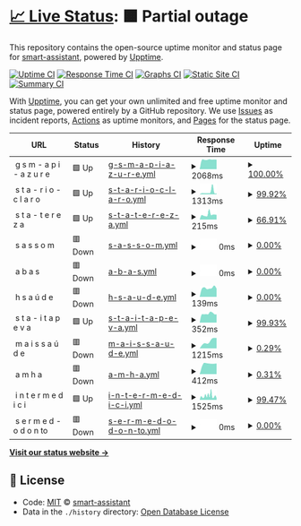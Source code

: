 # [📈 Live Status](https://smart-assistant.github.io/gsm-upptime/): <!--live status--> **🟧 Partial outage**

This repository contains the open-source uptime monitor and status page for [smart-assistant](#), powered by [Upptime](https://github.com/upptime/upptime).

[![Uptime CI](https://github.com/smart-assistant/gsm-upptime/workflows/Uptime%20CI/badge.svg)](https://github.com/smart-assistant/gsm-upptime/actions?query=workflow%3A%22Uptime+CI%22)
[![Response Time CI](https://github.com/smart-assistant/gsm-upptime/workflows/Response%20Time%20CI/badge.svg)](https://github.com/smart-assistant/gsm-upptime/actions?query=workflow%3A%22Response+Time+CI%22)
[![Graphs CI](https://github.com/smart-assistant/gsm-upptime/workflows/Graphs%20CI/badge.svg)](https://github.com/smart-assistant/gsm-upptime/actions?query=workflow%3A%22Graphs+CI%22)
[![Static Site CI](https://github.com/smart-assistant/gsm-upptime/workflows/Static%20Site%20CI/badge.svg)](https://github.com/smart-assistant/gsm-upptime/actions?query=workflow%3A%22Static+Site+CI%22)
[![Summary CI](https://github.com/smart-assistant/gsm-upptime/workflows/Summary%20CI/badge.svg)](https://github.com/smart-assistant/gsm-upptime/actions?query=workflow%3A%22Summary+CI%22)

With [Upptime](https://upptime.js.org), you can get your own unlimited and free uptime monitor and status page, powered entirely by a GitHub repository. We use [Issues](https://github.com/smart-assistant/gsm-upptime/issues) as incident reports, [Actions](https://github.com/smart-assistant/gsm-upptime/actions) as uptime monitors, and [Pages](https://demo.upptime.js.org) for the status page.

<!--start: status pages-->
<!-- This summary is generated by Upptime (https://github.com/upptime/upptime) -->
<!-- Do not edit this manually, your changes will be overwritten -->
<!-- prettier-ignore -->
| URL | Status | History | Response Time | Uptime |
| --- | ------ | ------- | ------------- | ------ |
| <img alt="" src="https://icons.duckduckgo.com/ip3/null.ico" height="13"> g s m - a p i - a z u r e | 🟩 Up | [g-s-m-a-p-i-a-z-u-r-e.yml](https://github.com/ivy-digital/gsm-upptime/commits/HEAD/history/g-s-m-a-p-i-a-z-u-r-e.yml) | <details><summary><img alt="Response time graph" src="./graphs/g-s-m-a-p-i-a-z-u-r-e/response-time-week.png" height="20"> 2068ms</summary><br><a href="https://ivy-digital.github.io/gsm-upptime/history/g-s-m-a-p-i-a-z-u-r-e"><img alt="Response time 2298" src="https://img.shields.io/endpoint?url=https%3A%2F%2Fraw.githubusercontent.com%2Fivy-digital%2Fgsm-upptime%2FHEAD%2Fapi%2Fg-s-m-a-p-i-a-z-u-r-e%2Fresponse-time.json"></a><br><a href="https://ivy-digital.github.io/gsm-upptime/history/g-s-m-a-p-i-a-z-u-r-e"><img alt="24-hour response time 2000" src="https://img.shields.io/endpoint?url=https%3A%2F%2Fraw.githubusercontent.com%2Fivy-digital%2Fgsm-upptime%2FHEAD%2Fapi%2Fg-s-m-a-p-i-a-z-u-r-e%2Fresponse-time-day.json"></a><br><a href="https://ivy-digital.github.io/gsm-upptime/history/g-s-m-a-p-i-a-z-u-r-e"><img alt="7-day response time 2068" src="https://img.shields.io/endpoint?url=https%3A%2F%2Fraw.githubusercontent.com%2Fivy-digital%2Fgsm-upptime%2FHEAD%2Fapi%2Fg-s-m-a-p-i-a-z-u-r-e%2Fresponse-time-week.json"></a><br><a href="https://ivy-digital.github.io/gsm-upptime/history/g-s-m-a-p-i-a-z-u-r-e"><img alt="30-day response time 2173" src="https://img.shields.io/endpoint?url=https%3A%2F%2Fraw.githubusercontent.com%2Fivy-digital%2Fgsm-upptime%2FHEAD%2Fapi%2Fg-s-m-a-p-i-a-z-u-r-e%2Fresponse-time-month.json"></a><br><a href="https://ivy-digital.github.io/gsm-upptime/history/g-s-m-a-p-i-a-z-u-r-e"><img alt="1-year response time 2327" src="https://img.shields.io/endpoint?url=https%3A%2F%2Fraw.githubusercontent.com%2Fivy-digital%2Fgsm-upptime%2FHEAD%2Fapi%2Fg-s-m-a-p-i-a-z-u-r-e%2Fresponse-time-year.json"></a></details> | <details><summary><a href="https://ivy-digital.github.io/gsm-upptime/history/g-s-m-a-p-i-a-z-u-r-e">100.00%</a></summary><a href="https://ivy-digital.github.io/gsm-upptime/history/g-s-m-a-p-i-a-z-u-r-e"><img alt="All-time uptime 97.76%" src="https://img.shields.io/endpoint?url=https%3A%2F%2Fraw.githubusercontent.com%2Fivy-digital%2Fgsm-upptime%2FHEAD%2Fapi%2Fg-s-m-a-p-i-a-z-u-r-e%2Fuptime.json"></a><br><a href="https://ivy-digital.github.io/gsm-upptime/history/g-s-m-a-p-i-a-z-u-r-e"><img alt="24-hour uptime 100.00%" src="https://img.shields.io/endpoint?url=https%3A%2F%2Fraw.githubusercontent.com%2Fivy-digital%2Fgsm-upptime%2FHEAD%2Fapi%2Fg-s-m-a-p-i-a-z-u-r-e%2Fuptime-day.json"></a><br><a href="https://ivy-digital.github.io/gsm-upptime/history/g-s-m-a-p-i-a-z-u-r-e"><img alt="7-day uptime 100.00%" src="https://img.shields.io/endpoint?url=https%3A%2F%2Fraw.githubusercontent.com%2Fivy-digital%2Fgsm-upptime%2FHEAD%2Fapi%2Fg-s-m-a-p-i-a-z-u-r-e%2Fuptime-week.json"></a><br><a href="https://ivy-digital.github.io/gsm-upptime/history/g-s-m-a-p-i-a-z-u-r-e"><img alt="30-day uptime 100.00%" src="https://img.shields.io/endpoint?url=https%3A%2F%2Fraw.githubusercontent.com%2Fivy-digital%2Fgsm-upptime%2FHEAD%2Fapi%2Fg-s-m-a-p-i-a-z-u-r-e%2Fuptime-month.json"></a><br><a href="https://ivy-digital.github.io/gsm-upptime/history/g-s-m-a-p-i-a-z-u-r-e"><img alt="1-year uptime 99.57%" src="https://img.shields.io/endpoint?url=https%3A%2F%2Fraw.githubusercontent.com%2Fivy-digital%2Fgsm-upptime%2FHEAD%2Fapi%2Fg-s-m-a-p-i-a-z-u-r-e%2Fuptime-year.json"></a></details>
| <img alt="" src="https://icons.duckduckgo.com/ip3/null.ico" height="13"> s t a - r i o - c l a r o | 🟩 Up | [s-t-a-r-i-o-c-l-a-r-o.yml](https://github.com/ivy-digital/gsm-upptime/commits/HEAD/history/s-t-a-r-i-o-c-l-a-r-o.yml) | <details><summary><img alt="Response time graph" src="./graphs/s-t-a-r-i-o-c-l-a-r-o/response-time-week.png" height="20"> 1313ms</summary><br><a href="https://ivy-digital.github.io/gsm-upptime/history/s-t-a-r-i-o-c-l-a-r-o"><img alt="Response time 892" src="https://img.shields.io/endpoint?url=https%3A%2F%2Fraw.githubusercontent.com%2Fivy-digital%2Fgsm-upptime%2FHEAD%2Fapi%2Fs-t-a-r-i-o-c-l-a-r-o%2Fresponse-time.json"></a><br><a href="https://ivy-digital.github.io/gsm-upptime/history/s-t-a-r-i-o-c-l-a-r-o"><img alt="24-hour response time 521" src="https://img.shields.io/endpoint?url=https%3A%2F%2Fraw.githubusercontent.com%2Fivy-digital%2Fgsm-upptime%2FHEAD%2Fapi%2Fs-t-a-r-i-o-c-l-a-r-o%2Fresponse-time-day.json"></a><br><a href="https://ivy-digital.github.io/gsm-upptime/history/s-t-a-r-i-o-c-l-a-r-o"><img alt="7-day response time 1313" src="https://img.shields.io/endpoint?url=https%3A%2F%2Fraw.githubusercontent.com%2Fivy-digital%2Fgsm-upptime%2FHEAD%2Fapi%2Fs-t-a-r-i-o-c-l-a-r-o%2Fresponse-time-week.json"></a><br><a href="https://ivy-digital.github.io/gsm-upptime/history/s-t-a-r-i-o-c-l-a-r-o"><img alt="30-day response time 899" src="https://img.shields.io/endpoint?url=https%3A%2F%2Fraw.githubusercontent.com%2Fivy-digital%2Fgsm-upptime%2FHEAD%2Fapi%2Fs-t-a-r-i-o-c-l-a-r-o%2Fresponse-time-month.json"></a><br><a href="https://ivy-digital.github.io/gsm-upptime/history/s-t-a-r-i-o-c-l-a-r-o"><img alt="1-year response time 873" src="https://img.shields.io/endpoint?url=https%3A%2F%2Fraw.githubusercontent.com%2Fivy-digital%2Fgsm-upptime%2FHEAD%2Fapi%2Fs-t-a-r-i-o-c-l-a-r-o%2Fresponse-time-year.json"></a></details> | <details><summary><a href="https://ivy-digital.github.io/gsm-upptime/history/s-t-a-r-i-o-c-l-a-r-o">99.92%</a></summary><a href="https://ivy-digital.github.io/gsm-upptime/history/s-t-a-r-i-o-c-l-a-r-o"><img alt="All-time uptime 99.68%" src="https://img.shields.io/endpoint?url=https%3A%2F%2Fraw.githubusercontent.com%2Fivy-digital%2Fgsm-upptime%2FHEAD%2Fapi%2Fs-t-a-r-i-o-c-l-a-r-o%2Fuptime.json"></a><br><a href="https://ivy-digital.github.io/gsm-upptime/history/s-t-a-r-i-o-c-l-a-r-o"><img alt="24-hour uptime 100.00%" src="https://img.shields.io/endpoint?url=https%3A%2F%2Fraw.githubusercontent.com%2Fivy-digital%2Fgsm-upptime%2FHEAD%2Fapi%2Fs-t-a-r-i-o-c-l-a-r-o%2Fuptime-day.json"></a><br><a href="https://ivy-digital.github.io/gsm-upptime/history/s-t-a-r-i-o-c-l-a-r-o"><img alt="7-day uptime 99.92%" src="https://img.shields.io/endpoint?url=https%3A%2F%2Fraw.githubusercontent.com%2Fivy-digital%2Fgsm-upptime%2FHEAD%2Fapi%2Fs-t-a-r-i-o-c-l-a-r-o%2Fuptime-week.json"></a><br><a href="https://ivy-digital.github.io/gsm-upptime/history/s-t-a-r-i-o-c-l-a-r-o"><img alt="30-day uptime 99.94%" src="https://img.shields.io/endpoint?url=https%3A%2F%2Fraw.githubusercontent.com%2Fivy-digital%2Fgsm-upptime%2FHEAD%2Fapi%2Fs-t-a-r-i-o-c-l-a-r-o%2Fuptime-month.json"></a><br><a href="https://ivy-digital.github.io/gsm-upptime/history/s-t-a-r-i-o-c-l-a-r-o"><img alt="1-year uptime 99.22%" src="https://img.shields.io/endpoint?url=https%3A%2F%2Fraw.githubusercontent.com%2Fivy-digital%2Fgsm-upptime%2FHEAD%2Fapi%2Fs-t-a-r-i-o-c-l-a-r-o%2Fuptime-year.json"></a></details>
| <img alt="" src="https://icons.duckduckgo.com/ip3/null.ico" height="13"> s t a - t e r e z a | 🟩 Up | [s-t-a-t-e-r-e-z-a.yml](https://github.com/ivy-digital/gsm-upptime/commits/HEAD/history/s-t-a-t-e-r-e-z-a.yml) | <details><summary><img alt="Response time graph" src="./graphs/s-t-a-t-e-r-e-z-a/response-time-week.png" height="20"> 215ms</summary><br><a href="https://ivy-digital.github.io/gsm-upptime/history/s-t-a-t-e-r-e-z-a"><img alt="Response time 284" src="https://img.shields.io/endpoint?url=https%3A%2F%2Fraw.githubusercontent.com%2Fivy-digital%2Fgsm-upptime%2FHEAD%2Fapi%2Fs-t-a-t-e-r-e-z-a%2Fresponse-time.json"></a><br><a href="https://ivy-digital.github.io/gsm-upptime/history/s-t-a-t-e-r-e-z-a"><img alt="24-hour response time 211" src="https://img.shields.io/endpoint?url=https%3A%2F%2Fraw.githubusercontent.com%2Fivy-digital%2Fgsm-upptime%2FHEAD%2Fapi%2Fs-t-a-t-e-r-e-z-a%2Fresponse-time-day.json"></a><br><a href="https://ivy-digital.github.io/gsm-upptime/history/s-t-a-t-e-r-e-z-a"><img alt="7-day response time 215" src="https://img.shields.io/endpoint?url=https%3A%2F%2Fraw.githubusercontent.com%2Fivy-digital%2Fgsm-upptime%2FHEAD%2Fapi%2Fs-t-a-t-e-r-e-z-a%2Fresponse-time-week.json"></a><br><a href="https://ivy-digital.github.io/gsm-upptime/history/s-t-a-t-e-r-e-z-a"><img alt="30-day response time 261" src="https://img.shields.io/endpoint?url=https%3A%2F%2Fraw.githubusercontent.com%2Fivy-digital%2Fgsm-upptime%2FHEAD%2Fapi%2Fs-t-a-t-e-r-e-z-a%2Fresponse-time-month.json"></a><br><a href="https://ivy-digital.github.io/gsm-upptime/history/s-t-a-t-e-r-e-z-a"><img alt="1-year response time 300" src="https://img.shields.io/endpoint?url=https%3A%2F%2Fraw.githubusercontent.com%2Fivy-digital%2Fgsm-upptime%2FHEAD%2Fapi%2Fs-t-a-t-e-r-e-z-a%2Fresponse-time-year.json"></a></details> | <details><summary><a href="https://ivy-digital.github.io/gsm-upptime/history/s-t-a-t-e-r-e-z-a">66.91%</a></summary><a href="https://ivy-digital.github.io/gsm-upptime/history/s-t-a-t-e-r-e-z-a"><img alt="All-time uptime 98.76%" src="https://img.shields.io/endpoint?url=https%3A%2F%2Fraw.githubusercontent.com%2Fivy-digital%2Fgsm-upptime%2FHEAD%2Fapi%2Fs-t-a-t-e-r-e-z-a%2Fuptime.json"></a><br><a href="https://ivy-digital.github.io/gsm-upptime/history/s-t-a-t-e-r-e-z-a"><img alt="24-hour uptime 100.00%" src="https://img.shields.io/endpoint?url=https%3A%2F%2Fraw.githubusercontent.com%2Fivy-digital%2Fgsm-upptime%2FHEAD%2Fapi%2Fs-t-a-t-e-r-e-z-a%2Fuptime-day.json"></a><br><a href="https://ivy-digital.github.io/gsm-upptime/history/s-t-a-t-e-r-e-z-a"><img alt="7-day uptime 66.91%" src="https://img.shields.io/endpoint?url=https%3A%2F%2Fraw.githubusercontent.com%2Fivy-digital%2Fgsm-upptime%2FHEAD%2Fapi%2Fs-t-a-t-e-r-e-z-a%2Fuptime-week.json"></a><br><a href="https://ivy-digital.github.io/gsm-upptime/history/s-t-a-t-e-r-e-z-a"><img alt="30-day uptime 84.09%" src="https://img.shields.io/endpoint?url=https%3A%2F%2Fraw.githubusercontent.com%2Fivy-digital%2Fgsm-upptime%2FHEAD%2Fapi%2Fs-t-a-t-e-r-e-z-a%2Fuptime-month.json"></a><br><a href="https://ivy-digital.github.io/gsm-upptime/history/s-t-a-t-e-r-e-z-a"><img alt="1-year uptime 98.19%" src="https://img.shields.io/endpoint?url=https%3A%2F%2Fraw.githubusercontent.com%2Fivy-digital%2Fgsm-upptime%2FHEAD%2Fapi%2Fs-t-a-t-e-r-e-z-a%2Fuptime-year.json"></a></details>
| <img alt="" src="https://icons.duckduckgo.com/ip3/null.ico" height="13"> s a s s o m | 🟥 Down | [s-a-s-s-o-m.yml](https://github.com/ivy-digital/gsm-upptime/commits/HEAD/history/s-a-s-s-o-m.yml) | <details><summary><img alt="Response time graph" src="./graphs/s-a-s-s-o-m/response-time-week.png" height="20"> 0ms</summary><br><a href="https://ivy-digital.github.io/gsm-upptime/history/s-a-s-s-o-m"><img alt="Response time 2199" src="https://img.shields.io/endpoint?url=https%3A%2F%2Fraw.githubusercontent.com%2Fivy-digital%2Fgsm-upptime%2FHEAD%2Fapi%2Fs-a-s-s-o-m%2Fresponse-time.json"></a><br><a href="https://ivy-digital.github.io/gsm-upptime/history/s-a-s-s-o-m"><img alt="24-hour response time 0" src="https://img.shields.io/endpoint?url=https%3A%2F%2Fraw.githubusercontent.com%2Fivy-digital%2Fgsm-upptime%2FHEAD%2Fapi%2Fs-a-s-s-o-m%2Fresponse-time-day.json"></a><br><a href="https://ivy-digital.github.io/gsm-upptime/history/s-a-s-s-o-m"><img alt="7-day response time 0" src="https://img.shields.io/endpoint?url=https%3A%2F%2Fraw.githubusercontent.com%2Fivy-digital%2Fgsm-upptime%2FHEAD%2Fapi%2Fs-a-s-s-o-m%2Fresponse-time-week.json"></a><br><a href="https://ivy-digital.github.io/gsm-upptime/history/s-a-s-s-o-m"><img alt="30-day response time 0" src="https://img.shields.io/endpoint?url=https%3A%2F%2Fraw.githubusercontent.com%2Fivy-digital%2Fgsm-upptime%2FHEAD%2Fapi%2Fs-a-s-s-o-m%2Fresponse-time-month.json"></a><br><a href="https://ivy-digital.github.io/gsm-upptime/history/s-a-s-s-o-m"><img alt="1-year response time 1890" src="https://img.shields.io/endpoint?url=https%3A%2F%2Fraw.githubusercontent.com%2Fivy-digital%2Fgsm-upptime%2FHEAD%2Fapi%2Fs-a-s-s-o-m%2Fresponse-time-year.json"></a></details> | <details><summary><a href="https://ivy-digital.github.io/gsm-upptime/history/s-a-s-s-o-m">0.00%</a></summary><a href="https://ivy-digital.github.io/gsm-upptime/history/s-a-s-s-o-m"><img alt="All-time uptime 57.30%" src="https://img.shields.io/endpoint?url=https%3A%2F%2Fraw.githubusercontent.com%2Fivy-digital%2Fgsm-upptime%2FHEAD%2Fapi%2Fs-a-s-s-o-m%2Fuptime.json"></a><br><a href="https://ivy-digital.github.io/gsm-upptime/history/s-a-s-s-o-m"><img alt="24-hour uptime 0.00%" src="https://img.shields.io/endpoint?url=https%3A%2F%2Fraw.githubusercontent.com%2Fivy-digital%2Fgsm-upptime%2FHEAD%2Fapi%2Fs-a-s-s-o-m%2Fuptime-day.json"></a><br><a href="https://ivy-digital.github.io/gsm-upptime/history/s-a-s-s-o-m"><img alt="7-day uptime 0.00%" src="https://img.shields.io/endpoint?url=https%3A%2F%2Fraw.githubusercontent.com%2Fivy-digital%2Fgsm-upptime%2FHEAD%2Fapi%2Fs-a-s-s-o-m%2Fuptime-week.json"></a><br><a href="https://ivy-digital.github.io/gsm-upptime/history/s-a-s-s-o-m"><img alt="30-day uptime 0.00%" src="https://img.shields.io/endpoint?url=https%3A%2F%2Fraw.githubusercontent.com%2Fivy-digital%2Fgsm-upptime%2FHEAD%2Fapi%2Fs-a-s-s-o-m%2Fuptime-month.json"></a><br><a href="https://ivy-digital.github.io/gsm-upptime/history/s-a-s-s-o-m"><img alt="1-year uptime 2.20%" src="https://img.shields.io/endpoint?url=https%3A%2F%2Fraw.githubusercontent.com%2Fivy-digital%2Fgsm-upptime%2FHEAD%2Fapi%2Fs-a-s-s-o-m%2Fuptime-year.json"></a></details>
| <img alt="" src="https://icons.duckduckgo.com/ip3/null.ico" height="13"> a b a s | 🟥 Down | [a-b-a-s.yml](https://github.com/ivy-digital/gsm-upptime/commits/HEAD/history/a-b-a-s.yml) | <details><summary><img alt="Response time graph" src="./graphs/a-b-a-s/response-time-week.png" height="20"> 0ms</summary><br><a href="https://ivy-digital.github.io/gsm-upptime/history/a-b-a-s"><img alt="Response time 364" src="https://img.shields.io/endpoint?url=https%3A%2F%2Fraw.githubusercontent.com%2Fivy-digital%2Fgsm-upptime%2FHEAD%2Fapi%2Fa-b-a-s%2Fresponse-time.json"></a><br><a href="https://ivy-digital.github.io/gsm-upptime/history/a-b-a-s"><img alt="24-hour response time 0" src="https://img.shields.io/endpoint?url=https%3A%2F%2Fraw.githubusercontent.com%2Fivy-digital%2Fgsm-upptime%2FHEAD%2Fapi%2Fa-b-a-s%2Fresponse-time-day.json"></a><br><a href="https://ivy-digital.github.io/gsm-upptime/history/a-b-a-s"><img alt="7-day response time 0" src="https://img.shields.io/endpoint?url=https%3A%2F%2Fraw.githubusercontent.com%2Fivy-digital%2Fgsm-upptime%2FHEAD%2Fapi%2Fa-b-a-s%2Fresponse-time-week.json"></a><br><a href="https://ivy-digital.github.io/gsm-upptime/history/a-b-a-s"><img alt="30-day response time 0" src="https://img.shields.io/endpoint?url=https%3A%2F%2Fraw.githubusercontent.com%2Fivy-digital%2Fgsm-upptime%2FHEAD%2Fapi%2Fa-b-a-s%2Fresponse-time-month.json"></a><br><a href="https://ivy-digital.github.io/gsm-upptime/history/a-b-a-s"><img alt="1-year response time 354" src="https://img.shields.io/endpoint?url=https%3A%2F%2Fraw.githubusercontent.com%2Fivy-digital%2Fgsm-upptime%2FHEAD%2Fapi%2Fa-b-a-s%2Fresponse-time-year.json"></a></details> | <details><summary><a href="https://ivy-digital.github.io/gsm-upptime/history/a-b-a-s">0.00%</a></summary><a href="https://ivy-digital.github.io/gsm-upptime/history/a-b-a-s"><img alt="All-time uptime 95.03%" src="https://img.shields.io/endpoint?url=https%3A%2F%2Fraw.githubusercontent.com%2Fivy-digital%2Fgsm-upptime%2FHEAD%2Fapi%2Fa-b-a-s%2Fuptime.json"></a><br><a href="https://ivy-digital.github.io/gsm-upptime/history/a-b-a-s"><img alt="24-hour uptime 0.00%" src="https://img.shields.io/endpoint?url=https%3A%2F%2Fraw.githubusercontent.com%2Fivy-digital%2Fgsm-upptime%2FHEAD%2Fapi%2Fa-b-a-s%2Fuptime-day.json"></a><br><a href="https://ivy-digital.github.io/gsm-upptime/history/a-b-a-s"><img alt="7-day uptime 0.00%" src="https://img.shields.io/endpoint?url=https%3A%2F%2Fraw.githubusercontent.com%2Fivy-digital%2Fgsm-upptime%2FHEAD%2Fapi%2Fa-b-a-s%2Fuptime-week.json"></a><br><a href="https://ivy-digital.github.io/gsm-upptime/history/a-b-a-s"><img alt="30-day uptime 0.00%" src="https://img.shields.io/endpoint?url=https%3A%2F%2Fraw.githubusercontent.com%2Fivy-digital%2Fgsm-upptime%2FHEAD%2Fapi%2Fa-b-a-s%2Fuptime-month.json"></a><br><a href="https://ivy-digital.github.io/gsm-upptime/history/a-b-a-s"><img alt="1-year uptime 86.13%" src="https://img.shields.io/endpoint?url=https%3A%2F%2Fraw.githubusercontent.com%2Fivy-digital%2Fgsm-upptime%2FHEAD%2Fapi%2Fa-b-a-s%2Fuptime-year.json"></a></details>
| <img alt="" src="https://icons.duckduckgo.com/ip3/null.ico" height="13"> h s a ú d e | 🟥 Down | [h-s-a-u-d-e.yml](https://github.com/ivy-digital/gsm-upptime/commits/HEAD/history/h-s-a-u-d-e.yml) | <details><summary><img alt="Response time graph" src="./graphs/h-s-a-u-d-e/response-time-week.png" height="20"> 139ms</summary><br><a href="https://ivy-digital.github.io/gsm-upptime/history/h-s-a-u-d-e"><img alt="Response time 7141" src="https://img.shields.io/endpoint?url=https%3A%2F%2Fraw.githubusercontent.com%2Fivy-digital%2Fgsm-upptime%2FHEAD%2Fapi%2Fh-s-a-u-d-e%2Fresponse-time.json"></a><br><a href="https://ivy-digital.github.io/gsm-upptime/history/h-s-a-u-d-e"><img alt="24-hour response time 131" src="https://img.shields.io/endpoint?url=https%3A%2F%2Fraw.githubusercontent.com%2Fivy-digital%2Fgsm-upptime%2FHEAD%2Fapi%2Fh-s-a-u-d-e%2Fresponse-time-day.json"></a><br><a href="https://ivy-digital.github.io/gsm-upptime/history/h-s-a-u-d-e"><img alt="7-day response time 139" src="https://img.shields.io/endpoint?url=https%3A%2F%2Fraw.githubusercontent.com%2Fivy-digital%2Fgsm-upptime%2FHEAD%2Fapi%2Fh-s-a-u-d-e%2Fresponse-time-week.json"></a><br><a href="https://ivy-digital.github.io/gsm-upptime/history/h-s-a-u-d-e"><img alt="30-day response time 513" src="https://img.shields.io/endpoint?url=https%3A%2F%2Fraw.githubusercontent.com%2Fivy-digital%2Fgsm-upptime%2FHEAD%2Fapi%2Fh-s-a-u-d-e%2Fresponse-time-month.json"></a><br><a href="https://ivy-digital.github.io/gsm-upptime/history/h-s-a-u-d-e"><img alt="1-year response time 7087" src="https://img.shields.io/endpoint?url=https%3A%2F%2Fraw.githubusercontent.com%2Fivy-digital%2Fgsm-upptime%2FHEAD%2Fapi%2Fh-s-a-u-d-e%2Fresponse-time-year.json"></a></details> | <details><summary><a href="https://ivy-digital.github.io/gsm-upptime/history/h-s-a-u-d-e">0.00%</a></summary><a href="https://ivy-digital.github.io/gsm-upptime/history/h-s-a-u-d-e"><img alt="All-time uptime 96.76%" src="https://img.shields.io/endpoint?url=https%3A%2F%2Fraw.githubusercontent.com%2Fivy-digital%2Fgsm-upptime%2FHEAD%2Fapi%2Fh-s-a-u-d-e%2Fuptime.json"></a><br><a href="https://ivy-digital.github.io/gsm-upptime/history/h-s-a-u-d-e"><img alt="24-hour uptime 0.00%" src="https://img.shields.io/endpoint?url=https%3A%2F%2Fraw.githubusercontent.com%2Fivy-digital%2Fgsm-upptime%2FHEAD%2Fapi%2Fh-s-a-u-d-e%2Fuptime-day.json"></a><br><a href="https://ivy-digital.github.io/gsm-upptime/history/h-s-a-u-d-e"><img alt="7-day uptime 0.00%" src="https://img.shields.io/endpoint?url=https%3A%2F%2Fraw.githubusercontent.com%2Fivy-digital%2Fgsm-upptime%2FHEAD%2Fapi%2Fh-s-a-u-d-e%2Fuptime-week.json"></a><br><a href="https://ivy-digital.github.io/gsm-upptime/history/h-s-a-u-d-e"><img alt="30-day uptime 0.00%" src="https://img.shields.io/endpoint?url=https%3A%2F%2Fraw.githubusercontent.com%2Fivy-digital%2Fgsm-upptime%2FHEAD%2Fapi%2Fh-s-a-u-d-e%2Fuptime-month.json"></a><br><a href="https://ivy-digital.github.io/gsm-upptime/history/h-s-a-u-d-e"><img alt="1-year uptime 90.98%" src="https://img.shields.io/endpoint?url=https%3A%2F%2Fraw.githubusercontent.com%2Fivy-digital%2Fgsm-upptime%2FHEAD%2Fapi%2Fh-s-a-u-d-e%2Fuptime-year.json"></a></details>
| <img alt="" src="https://icons.duckduckgo.com/ip3/null.ico" height="13"> s t a - i t a p e v a | 🟩 Up | [s-t-a-i-t-a-p-e-v-a.yml](https://github.com/ivy-digital/gsm-upptime/commits/HEAD/history/s-t-a-i-t-a-p-e-v-a.yml) | <details><summary><img alt="Response time graph" src="./graphs/s-t-a-i-t-a-p-e-v-a/response-time-week.png" height="20"> 352ms</summary><br><a href="https://ivy-digital.github.io/gsm-upptime/history/s-t-a-i-t-a-p-e-v-a"><img alt="Response time 464" src="https://img.shields.io/endpoint?url=https%3A%2F%2Fraw.githubusercontent.com%2Fivy-digital%2Fgsm-upptime%2FHEAD%2Fapi%2Fs-t-a-i-t-a-p-e-v-a%2Fresponse-time.json"></a><br><a href="https://ivy-digital.github.io/gsm-upptime/history/s-t-a-i-t-a-p-e-v-a"><img alt="24-hour response time 334" src="https://img.shields.io/endpoint?url=https%3A%2F%2Fraw.githubusercontent.com%2Fivy-digital%2Fgsm-upptime%2FHEAD%2Fapi%2Fs-t-a-i-t-a-p-e-v-a%2Fresponse-time-day.json"></a><br><a href="https://ivy-digital.github.io/gsm-upptime/history/s-t-a-i-t-a-p-e-v-a"><img alt="7-day response time 352" src="https://img.shields.io/endpoint?url=https%3A%2F%2Fraw.githubusercontent.com%2Fivy-digital%2Fgsm-upptime%2FHEAD%2Fapi%2Fs-t-a-i-t-a-p-e-v-a%2Fresponse-time-week.json"></a><br><a href="https://ivy-digital.github.io/gsm-upptime/history/s-t-a-i-t-a-p-e-v-a"><img alt="30-day response time 381" src="https://img.shields.io/endpoint?url=https%3A%2F%2Fraw.githubusercontent.com%2Fivy-digital%2Fgsm-upptime%2FHEAD%2Fapi%2Fs-t-a-i-t-a-p-e-v-a%2Fresponse-time-month.json"></a><br><a href="https://ivy-digital.github.io/gsm-upptime/history/s-t-a-i-t-a-p-e-v-a"><img alt="1-year response time 476" src="https://img.shields.io/endpoint?url=https%3A%2F%2Fraw.githubusercontent.com%2Fivy-digital%2Fgsm-upptime%2FHEAD%2Fapi%2Fs-t-a-i-t-a-p-e-v-a%2Fresponse-time-year.json"></a></details> | <details><summary><a href="https://ivy-digital.github.io/gsm-upptime/history/s-t-a-i-t-a-p-e-v-a">99.93%</a></summary><a href="https://ivy-digital.github.io/gsm-upptime/history/s-t-a-i-t-a-p-e-v-a"><img alt="All-time uptime 99.35%" src="https://img.shields.io/endpoint?url=https%3A%2F%2Fraw.githubusercontent.com%2Fivy-digital%2Fgsm-upptime%2FHEAD%2Fapi%2Fs-t-a-i-t-a-p-e-v-a%2Fuptime.json"></a><br><a href="https://ivy-digital.github.io/gsm-upptime/history/s-t-a-i-t-a-p-e-v-a"><img alt="24-hour uptime 100.00%" src="https://img.shields.io/endpoint?url=https%3A%2F%2Fraw.githubusercontent.com%2Fivy-digital%2Fgsm-upptime%2FHEAD%2Fapi%2Fs-t-a-i-t-a-p-e-v-a%2Fuptime-day.json"></a><br><a href="https://ivy-digital.github.io/gsm-upptime/history/s-t-a-i-t-a-p-e-v-a"><img alt="7-day uptime 99.93%" src="https://img.shields.io/endpoint?url=https%3A%2F%2Fraw.githubusercontent.com%2Fivy-digital%2Fgsm-upptime%2FHEAD%2Fapi%2Fs-t-a-i-t-a-p-e-v-a%2Fuptime-week.json"></a><br><a href="https://ivy-digital.github.io/gsm-upptime/history/s-t-a-i-t-a-p-e-v-a"><img alt="30-day uptime 98.20%" src="https://img.shields.io/endpoint?url=https%3A%2F%2Fraw.githubusercontent.com%2Fivy-digital%2Fgsm-upptime%2FHEAD%2Fapi%2Fs-t-a-i-t-a-p-e-v-a%2Fuptime-month.json"></a><br><a href="https://ivy-digital.github.io/gsm-upptime/history/s-t-a-i-t-a-p-e-v-a"><img alt="1-year uptime 99.12%" src="https://img.shields.io/endpoint?url=https%3A%2F%2Fraw.githubusercontent.com%2Fivy-digital%2Fgsm-upptime%2FHEAD%2Fapi%2Fs-t-a-i-t-a-p-e-v-a%2Fuptime-year.json"></a></details>
| <img alt="" src="https://icons.duckduckgo.com/ip3/null.ico" height="13"> m a i s s a ú d e | 🟥 Down | [m-a-i-s-s-a-u-d-e.yml](https://github.com/ivy-digital/gsm-upptime/commits/HEAD/history/m-a-i-s-s-a-u-d-e.yml) | <details><summary><img alt="Response time graph" src="./graphs/m-a-i-s-s-a-u-d-e/response-time-week.png" height="20"> 1215ms</summary><br><a href="https://ivy-digital.github.io/gsm-upptime/history/m-a-i-s-s-a-u-d-e"><img alt="Response time 395" src="https://img.shields.io/endpoint?url=https%3A%2F%2Fraw.githubusercontent.com%2Fivy-digital%2Fgsm-upptime%2FHEAD%2Fapi%2Fm-a-i-s-s-a-u-d-e%2Fresponse-time.json"></a><br><a href="https://ivy-digital.github.io/gsm-upptime/history/m-a-i-s-s-a-u-d-e"><img alt="24-hour response time 1478" src="https://img.shields.io/endpoint?url=https%3A%2F%2Fraw.githubusercontent.com%2Fivy-digital%2Fgsm-upptime%2FHEAD%2Fapi%2Fm-a-i-s-s-a-u-d-e%2Fresponse-time-day.json"></a><br><a href="https://ivy-digital.github.io/gsm-upptime/history/m-a-i-s-s-a-u-d-e"><img alt="7-day response time 1215" src="https://img.shields.io/endpoint?url=https%3A%2F%2Fraw.githubusercontent.com%2Fivy-digital%2Fgsm-upptime%2FHEAD%2Fapi%2Fm-a-i-s-s-a-u-d-e%2Fresponse-time-week.json"></a><br><a href="https://ivy-digital.github.io/gsm-upptime/history/m-a-i-s-s-a-u-d-e"><img alt="30-day response time 655" src="https://img.shields.io/endpoint?url=https%3A%2F%2Fraw.githubusercontent.com%2Fivy-digital%2Fgsm-upptime%2FHEAD%2Fapi%2Fm-a-i-s-s-a-u-d-e%2Fresponse-time-month.json"></a><br><a href="https://ivy-digital.github.io/gsm-upptime/history/m-a-i-s-s-a-u-d-e"><img alt="1-year response time 416" src="https://img.shields.io/endpoint?url=https%3A%2F%2Fraw.githubusercontent.com%2Fivy-digital%2Fgsm-upptime%2FHEAD%2Fapi%2Fm-a-i-s-s-a-u-d-e%2Fresponse-time-year.json"></a></details> | <details><summary><a href="https://ivy-digital.github.io/gsm-upptime/history/m-a-i-s-s-a-u-d-e">0.29%</a></summary><a href="https://ivy-digital.github.io/gsm-upptime/history/m-a-i-s-s-a-u-d-e"><img alt="All-time uptime 96.46%" src="https://img.shields.io/endpoint?url=https%3A%2F%2Fraw.githubusercontent.com%2Fivy-digital%2Fgsm-upptime%2FHEAD%2Fapi%2Fm-a-i-s-s-a-u-d-e%2Fuptime.json"></a><br><a href="https://ivy-digital.github.io/gsm-upptime/history/m-a-i-s-s-a-u-d-e"><img alt="24-hour uptime 0.64%" src="https://img.shields.io/endpoint?url=https%3A%2F%2Fraw.githubusercontent.com%2Fivy-digital%2Fgsm-upptime%2FHEAD%2Fapi%2Fm-a-i-s-s-a-u-d-e%2Fuptime-day.json"></a><br><a href="https://ivy-digital.github.io/gsm-upptime/history/m-a-i-s-s-a-u-d-e"><img alt="7-day uptime 0.29%" src="https://img.shields.io/endpoint?url=https%3A%2F%2Fraw.githubusercontent.com%2Fivy-digital%2Fgsm-upptime%2FHEAD%2Fapi%2Fm-a-i-s-s-a-u-d-e%2Fuptime-week.json"></a><br><a href="https://ivy-digital.github.io/gsm-upptime/history/m-a-i-s-s-a-u-d-e"><img alt="30-day uptime 0.61%" src="https://img.shields.io/endpoint?url=https%3A%2F%2Fraw.githubusercontent.com%2Fivy-digital%2Fgsm-upptime%2FHEAD%2Fapi%2Fm-a-i-s-s-a-u-d-e%2Fuptime-month.json"></a><br><a href="https://ivy-digital.github.io/gsm-upptime/history/m-a-i-s-s-a-u-d-e"><img alt="1-year uptime 91.39%" src="https://img.shields.io/endpoint?url=https%3A%2F%2Fraw.githubusercontent.com%2Fivy-digital%2Fgsm-upptime%2FHEAD%2Fapi%2Fm-a-i-s-s-a-u-d-e%2Fuptime-year.json"></a></details>
| <img alt="" src="https://icons.duckduckgo.com/ip3/null.ico" height="13"> a m h a | 🟥 Down | [a-m-h-a.yml](https://github.com/ivy-digital/gsm-upptime/commits/HEAD/history/a-m-h-a.yml) | <details><summary><img alt="Response time graph" src="./graphs/a-m-h-a/response-time-week.png" height="20"> 412ms</summary><br><a href="https://ivy-digital.github.io/gsm-upptime/history/a-m-h-a"><img alt="Response time 407" src="https://img.shields.io/endpoint?url=https%3A%2F%2Fraw.githubusercontent.com%2Fivy-digital%2Fgsm-upptime%2FHEAD%2Fapi%2Fa-m-h-a%2Fresponse-time.json"></a><br><a href="https://ivy-digital.github.io/gsm-upptime/history/a-m-h-a"><img alt="24-hour response time 403" src="https://img.shields.io/endpoint?url=https%3A%2F%2Fraw.githubusercontent.com%2Fivy-digital%2Fgsm-upptime%2FHEAD%2Fapi%2Fa-m-h-a%2Fresponse-time-day.json"></a><br><a href="https://ivy-digital.github.io/gsm-upptime/history/a-m-h-a"><img alt="7-day response time 412" src="https://img.shields.io/endpoint?url=https%3A%2F%2Fraw.githubusercontent.com%2Fivy-digital%2Fgsm-upptime%2FHEAD%2Fapi%2Fa-m-h-a%2Fresponse-time-week.json"></a><br><a href="https://ivy-digital.github.io/gsm-upptime/history/a-m-h-a"><img alt="30-day response time 421" src="https://img.shields.io/endpoint?url=https%3A%2F%2Fraw.githubusercontent.com%2Fivy-digital%2Fgsm-upptime%2FHEAD%2Fapi%2Fa-m-h-a%2Fresponse-time-month.json"></a><br><a href="https://ivy-digital.github.io/gsm-upptime/history/a-m-h-a"><img alt="1-year response time 348" src="https://img.shields.io/endpoint?url=https%3A%2F%2Fraw.githubusercontent.com%2Fivy-digital%2Fgsm-upptime%2FHEAD%2Fapi%2Fa-m-h-a%2Fresponse-time-year.json"></a></details> | <details><summary><a href="https://ivy-digital.github.io/gsm-upptime/history/a-m-h-a">0.31%</a></summary><a href="https://ivy-digital.github.io/gsm-upptime/history/a-m-h-a"><img alt="All-time uptime 97.06%" src="https://img.shields.io/endpoint?url=https%3A%2F%2Fraw.githubusercontent.com%2Fivy-digital%2Fgsm-upptime%2FHEAD%2Fapi%2Fa-m-h-a%2Fuptime.json"></a><br><a href="https://ivy-digital.github.io/gsm-upptime/history/a-m-h-a"><img alt="24-hour uptime 0.67%" src="https://img.shields.io/endpoint?url=https%3A%2F%2Fraw.githubusercontent.com%2Fivy-digital%2Fgsm-upptime%2FHEAD%2Fapi%2Fa-m-h-a%2Fuptime-day.json"></a><br><a href="https://ivy-digital.github.io/gsm-upptime/history/a-m-h-a"><img alt="7-day uptime 0.31%" src="https://img.shields.io/endpoint?url=https%3A%2F%2Fraw.githubusercontent.com%2Fivy-digital%2Fgsm-upptime%2FHEAD%2Fapi%2Fa-m-h-a%2Fuptime-week.json"></a><br><a href="https://ivy-digital.github.io/gsm-upptime/history/a-m-h-a"><img alt="30-day uptime 1.15%" src="https://img.shields.io/endpoint?url=https%3A%2F%2Fraw.githubusercontent.com%2Fivy-digital%2Fgsm-upptime%2FHEAD%2Fapi%2Fa-m-h-a%2Fuptime-month.json"></a><br><a href="https://ivy-digital.github.io/gsm-upptime/history/a-m-h-a"><img alt="1-year uptime 91.68%" src="https://img.shields.io/endpoint?url=https%3A%2F%2Fraw.githubusercontent.com%2Fivy-digital%2Fgsm-upptime%2FHEAD%2Fapi%2Fa-m-h-a%2Fuptime-year.json"></a></details>
| <img alt="" src="https://icons.duckduckgo.com/ip3/null.ico" height="13"> i n t e r m e d i c i | 🟩 Up | [i-n-t-e-r-m-e-d-i-c-i.yml](https://github.com/ivy-digital/gsm-upptime/commits/HEAD/history/i-n-t-e-r-m-e-d-i-c-i.yml) | <details><summary><img alt="Response time graph" src="./graphs/i-n-t-e-r-m-e-d-i-c-i/response-time-week.png" height="20"> 1525ms</summary><br><a href="https://ivy-digital.github.io/gsm-upptime/history/i-n-t-e-r-m-e-d-i-c-i"><img alt="Response time 1736" src="https://img.shields.io/endpoint?url=https%3A%2F%2Fraw.githubusercontent.com%2Fivy-digital%2Fgsm-upptime%2FHEAD%2Fapi%2Fi-n-t-e-r-m-e-d-i-c-i%2Fresponse-time.json"></a><br><a href="https://ivy-digital.github.io/gsm-upptime/history/i-n-t-e-r-m-e-d-i-c-i"><img alt="24-hour response time 1264" src="https://img.shields.io/endpoint?url=https%3A%2F%2Fraw.githubusercontent.com%2Fivy-digital%2Fgsm-upptime%2FHEAD%2Fapi%2Fi-n-t-e-r-m-e-d-i-c-i%2Fresponse-time-day.json"></a><br><a href="https://ivy-digital.github.io/gsm-upptime/history/i-n-t-e-r-m-e-d-i-c-i"><img alt="7-day response time 1525" src="https://img.shields.io/endpoint?url=https%3A%2F%2Fraw.githubusercontent.com%2Fivy-digital%2Fgsm-upptime%2FHEAD%2Fapi%2Fi-n-t-e-r-m-e-d-i-c-i%2Fresponse-time-week.json"></a><br><a href="https://ivy-digital.github.io/gsm-upptime/history/i-n-t-e-r-m-e-d-i-c-i"><img alt="30-day response time 1453" src="https://img.shields.io/endpoint?url=https%3A%2F%2Fraw.githubusercontent.com%2Fivy-digital%2Fgsm-upptime%2FHEAD%2Fapi%2Fi-n-t-e-r-m-e-d-i-c-i%2Fresponse-time-month.json"></a><br><a href="https://ivy-digital.github.io/gsm-upptime/history/i-n-t-e-r-m-e-d-i-c-i"><img alt="1-year response time 1770" src="https://img.shields.io/endpoint?url=https%3A%2F%2Fraw.githubusercontent.com%2Fivy-digital%2Fgsm-upptime%2FHEAD%2Fapi%2Fi-n-t-e-r-m-e-d-i-c-i%2Fresponse-time-year.json"></a></details> | <details><summary><a href="https://ivy-digital.github.io/gsm-upptime/history/i-n-t-e-r-m-e-d-i-c-i">99.47%</a></summary><a href="https://ivy-digital.github.io/gsm-upptime/history/i-n-t-e-r-m-e-d-i-c-i"><img alt="All-time uptime 99.90%" src="https://img.shields.io/endpoint?url=https%3A%2F%2Fraw.githubusercontent.com%2Fivy-digital%2Fgsm-upptime%2FHEAD%2Fapi%2Fi-n-t-e-r-m-e-d-i-c-i%2Fuptime.json"></a><br><a href="https://ivy-digital.github.io/gsm-upptime/history/i-n-t-e-r-m-e-d-i-c-i"><img alt="24-hour uptime 99.20%" src="https://img.shields.io/endpoint?url=https%3A%2F%2Fraw.githubusercontent.com%2Fivy-digital%2Fgsm-upptime%2FHEAD%2Fapi%2Fi-n-t-e-r-m-e-d-i-c-i%2Fuptime-day.json"></a><br><a href="https://ivy-digital.github.io/gsm-upptime/history/i-n-t-e-r-m-e-d-i-c-i"><img alt="7-day uptime 99.47%" src="https://img.shields.io/endpoint?url=https%3A%2F%2Fraw.githubusercontent.com%2Fivy-digital%2Fgsm-upptime%2FHEAD%2Fapi%2Fi-n-t-e-r-m-e-d-i-c-i%2Fuptime-week.json"></a><br><a href="https://ivy-digital.github.io/gsm-upptime/history/i-n-t-e-r-m-e-d-i-c-i"><img alt="30-day uptime 99.38%" src="https://img.shields.io/endpoint?url=https%3A%2F%2Fraw.githubusercontent.com%2Fivy-digital%2Fgsm-upptime%2FHEAD%2Fapi%2Fi-n-t-e-r-m-e-d-i-c-i%2Fuptime-month.json"></a><br><a href="https://ivy-digital.github.io/gsm-upptime/history/i-n-t-e-r-m-e-d-i-c-i"><img alt="1-year uptime 99.73%" src="https://img.shields.io/endpoint?url=https%3A%2F%2Fraw.githubusercontent.com%2Fivy-digital%2Fgsm-upptime%2FHEAD%2Fapi%2Fi-n-t-e-r-m-e-d-i-c-i%2Fuptime-year.json"></a></details>
| <img alt="" src="https://icons.duckduckgo.com/ip3/null.ico" height="13"> s e r m e d - o d o n to | 🟥 Down | [s-e-r-m-e-d-o-d-o-n-to.yml](https://github.com/ivy-digital/gsm-upptime/commits/HEAD/history/s-e-r-m-e-d-o-d-o-n-to.yml) | <details><summary><img alt="Response time graph" src="./graphs/s-e-r-m-e-d-o-d-o-n-to/response-time-week.png" height="20"> 0ms</summary><br><a href="https://ivy-digital.github.io/gsm-upptime/history/s-e-r-m-e-d-o-d-o-n-to"><img alt="Response time 1324" src="https://img.shields.io/endpoint?url=https%3A%2F%2Fraw.githubusercontent.com%2Fivy-digital%2Fgsm-upptime%2FHEAD%2Fapi%2Fs-e-r-m-e-d-o-d-o-n-to%2Fresponse-time.json"></a><br><a href="https://ivy-digital.github.io/gsm-upptime/history/s-e-r-m-e-d-o-d-o-n-to"><img alt="24-hour response time 0" src="https://img.shields.io/endpoint?url=https%3A%2F%2Fraw.githubusercontent.com%2Fivy-digital%2Fgsm-upptime%2FHEAD%2Fapi%2Fs-e-r-m-e-d-o-d-o-n-to%2Fresponse-time-day.json"></a><br><a href="https://ivy-digital.github.io/gsm-upptime/history/s-e-r-m-e-d-o-d-o-n-to"><img alt="7-day response time 0" src="https://img.shields.io/endpoint?url=https%3A%2F%2Fraw.githubusercontent.com%2Fivy-digital%2Fgsm-upptime%2FHEAD%2Fapi%2Fs-e-r-m-e-d-o-d-o-n-to%2Fresponse-time-week.json"></a><br><a href="https://ivy-digital.github.io/gsm-upptime/history/s-e-r-m-e-d-o-d-o-n-to"><img alt="30-day response time 0" src="https://img.shields.io/endpoint?url=https%3A%2F%2Fraw.githubusercontent.com%2Fivy-digital%2Fgsm-upptime%2FHEAD%2Fapi%2Fs-e-r-m-e-d-o-d-o-n-to%2Fresponse-time-month.json"></a><br><a href="https://ivy-digital.github.io/gsm-upptime/history/s-e-r-m-e-d-o-d-o-n-to"><img alt="1-year response time 1541" src="https://img.shields.io/endpoint?url=https%3A%2F%2Fraw.githubusercontent.com%2Fivy-digital%2Fgsm-upptime%2FHEAD%2Fapi%2Fs-e-r-m-e-d-o-d-o-n-to%2Fresponse-time-year.json"></a></details> | <details><summary><a href="https://ivy-digital.github.io/gsm-upptime/history/s-e-r-m-e-d-o-d-o-n-to">0.00%</a></summary><a href="https://ivy-digital.github.io/gsm-upptime/history/s-e-r-m-e-d-o-d-o-n-to"><img alt="All-time uptime 79.51%" src="https://img.shields.io/endpoint?url=https%3A%2F%2Fraw.githubusercontent.com%2Fivy-digital%2Fgsm-upptime%2FHEAD%2Fapi%2Fs-e-r-m-e-d-o-d-o-n-to%2Fuptime.json"></a><br><a href="https://ivy-digital.github.io/gsm-upptime/history/s-e-r-m-e-d-o-d-o-n-to"><img alt="24-hour uptime 0.00%" src="https://img.shields.io/endpoint?url=https%3A%2F%2Fraw.githubusercontent.com%2Fivy-digital%2Fgsm-upptime%2FHEAD%2Fapi%2Fs-e-r-m-e-d-o-d-o-n-to%2Fuptime-day.json"></a><br><a href="https://ivy-digital.github.io/gsm-upptime/history/s-e-r-m-e-d-o-d-o-n-to"><img alt="7-day uptime 0.00%" src="https://img.shields.io/endpoint?url=https%3A%2F%2Fraw.githubusercontent.com%2Fivy-digital%2Fgsm-upptime%2FHEAD%2Fapi%2Fs-e-r-m-e-d-o-d-o-n-to%2Fuptime-week.json"></a><br><a href="https://ivy-digital.github.io/gsm-upptime/history/s-e-r-m-e-d-o-d-o-n-to"><img alt="30-day uptime 0.00%" src="https://img.shields.io/endpoint?url=https%3A%2F%2Fraw.githubusercontent.com%2Fivy-digital%2Fgsm-upptime%2FHEAD%2Fapi%2Fs-e-r-m-e-d-o-d-o-n-to%2Fuptime-month.json"></a><br><a href="https://ivy-digital.github.io/gsm-upptime/history/s-e-r-m-e-d-o-d-o-n-to"><img alt="1-year uptime 58.68%" src="https://img.shields.io/endpoint?url=https%3A%2F%2Fraw.githubusercontent.com%2Fivy-digital%2Fgsm-upptime%2FHEAD%2Fapi%2Fs-e-r-m-e-d-o-d-o-n-to%2Fuptime-year.json"></a></details>

<!--end: status pages-->

[**Visit our status website →**](https://smart-assistant.github.io/gsm-upptime)

## 📄 License

- Code: [MIT](./LICENSE) © [smart-assistant](#)
- Data in the `./history` directory: [Open Database License](https://opendatacommons.org/licenses/odbl/1-0/)
